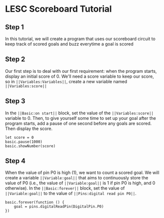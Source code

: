 # LESC Scoreboard Tutorial

## Step 1

In this tutorial, we will create a program that uses our scoreboard circuit to keep track of scored goals and buzz everytime a goal is scored

## Step 2

Our first step is to deal with our first requirement: when the program starts, display an initial score of 0. We'll need a score variable to keep our score, so in ``||Variables:Variables||``, create a new variable named ``||Variables:score||``

## Step 3

In the ``||Basic:on start||`` block, set the value of the ``||Variables:score||`` variable to 0. Then, to give yourself some time to set up your goal after the program starts, add a pause of one second before any goals are scored. Then display the score.

```blocks
let score = 0
basic.pause(1000)
basic.showNumber(score)
```

## Step 4

When the value of pin P0 is high (1), we want to count a scored goal. We will create a variable ``||Variable:goal||`` that aims to continuously store the value of P0 (i.e., the value of ``||Variable:goal||`` is 1 if pin P0 is high, and 0 otherwise). In the ``||Basic:forever||`` block, set the value of ``||Variable:goal||`` to the value of ``||Pins:digital read pin P0||``.

```blocks
basic.forever(function () {
    goal = pins.digitalReadPin(DigitalPin.P0)
})
```
